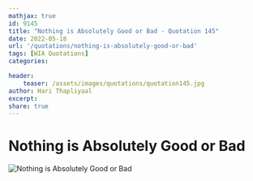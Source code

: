 ```yaml
---
mathjax: true
id: 9145
title: "Nothing is Absolutely Good or Bad - Quotation 145"
date: 2022-05-18
url: '/quotations/nothing-is-absolutely-good-or-bad'
tags: [WIA Quotations] 
categories: 

header:
    teaser: /assets/images/quotations/quotation145.jpg
author: Hari Thapliyaal 
excerpt:
share: true 
---
```


# Nothing is Absolutely Good or Bad

![Nothing is Absolutely Good or Bad](/assets/images/quotations/quotation145.jpg)
